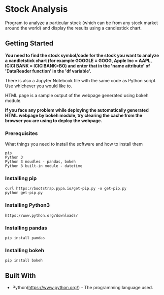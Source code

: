 # Stock Analysis
Program to analyze a particular stock (which can be from any stock market around the world) and display the results using a candlestick chart.

## Getting Started
**You need to find the stock symbol/code for the stock you want to analyze a candletstick chart (for example GOOGLE = GOOG, Apple Inc = AAPL, ICICI BANK = ICICIBANK>BO) and enter that in the 'name attribute' of 'DataReader function' in the 'df variable'.**

There is also a Jupyter Notebook file with the same code as Python script. Use whichever you would like to.

HTML page is a sample output of the webpage generated using bokeh module.

**If you face any problem while deploying the automatically generated HTML webpage by bokeh module, try clearing the cache from the browser you are using to deploy the webpage.**

### Prerequisites
What things you need to install the software and how to install them
```
pip
Python 3
Python 3 moudles - pandas, bokeh
Python 3 built-in module - datetime
```

### Installing pip
```
curl https://bootstrap.pypa.io/get-pip.py -o get-pip.py
python get-pip.py
```

### Installing Python3
```
https://www.python.org/downloads/
```

### Installing pandas
```
pip install pandas
```

### Installing bokeh
```
pip install bokeh
```

## Built With
* Python(https://www.python.org/) - The programming language used.

